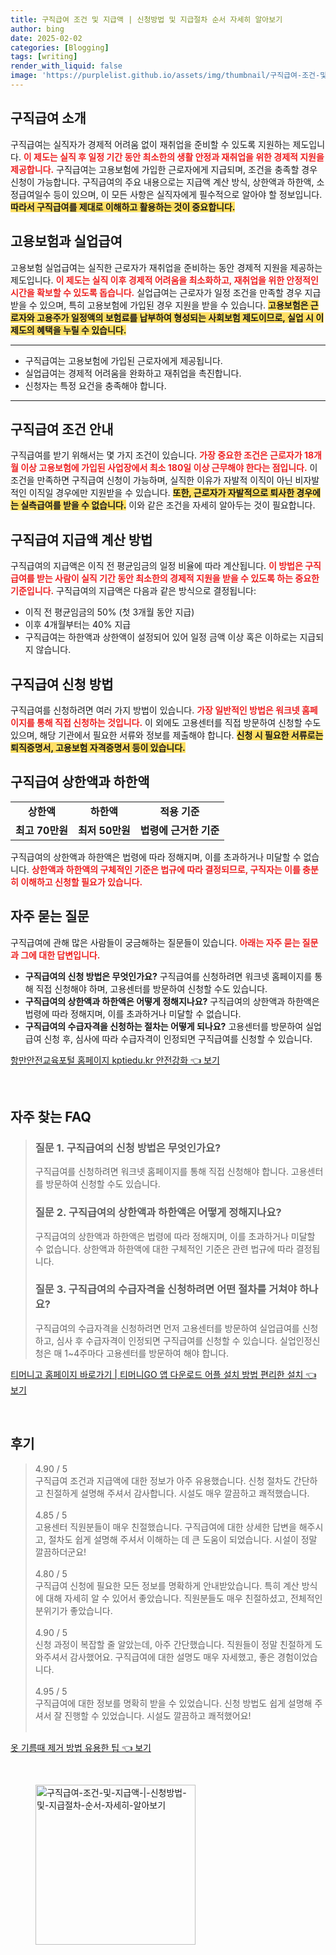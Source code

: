 ```yaml
---
title: 구직급여 조건 및 지급액 | 신청방법 및 지급절차 순서 자세히 알아보기
author: bing
date: 2025-02-02
categories: [Blogging]
tags: [writing]
render_with_liquid: false
image: 'https://purplelist.github.io/assets/img/thumbnail/구직급여-조건-및-지급액-|-신청방법-및-지급절차-순서-자세히-알아보기.webp'
---
```



<h2 id='구직급여 소개'>구직급여 소개</h2>

<p>구직급여는 실직자가 경제적 어려움 없이 재취업을 준비할 수 있도록 지원하는 제도입니다. <b><span style="color: #ee2323;">이 제도는 실직 후 일정 기간 동안 최소한의 생활 안정과 재취업을 위한 경제적 지원을 제공합니다.</span></b> 구직급여는 고용보험에 가입한 근로자에게 지급되며, 조건을 충족할 경우 신청이 가능합니다. 구직급여의 주요 내용으로는 지급액 계산 방식, 상한액과 하한액, 소정급여일수 등이 있으며, 이 모든 사항은 실직자에게 필수적으로 알아야 할 정보입니다. <b><span style="background-color: #ffe066;">따라서 구직급여를 제대로 이해하고 활용하는 것이 중요합니다.</span></b></p>

<h2 id='고용보험과 실업급여'>고용보험과 실업급여</h2>

<p>고용보험 실업급여는 실직한 근로자가 재취업을 준비하는 동안 경제적 지원을 제공하는 제도입니다. <b><span style="color: #ee2323;">이 제도는 실직 이후 경제적 어려움을 최소화하고, 재취업을 위한 안정적인 시간을 확보할 수 있도록 돕습니다.</span></b> 실업급여는 근로자가 일정 조건을 만족할 경우 지급받을 수 있으며, 특히 고용보험에 가입된 경우 지원을 받을 수 있습니다. <b><span style="background-color: #ffe066;">고용보험은 근로자와 고용주가 일정액의 보험료를 납부하여 형성되는 사회보험 제도이므로, 실업 시 이 제도의 혜택을 누릴 수 있습니다.</span></b></p>

<hr />

<ul>
    <li>구직급여는 고용보험에 가입된 근로자에게 제공됩니다.</li>
    <li>실업급여는 경제적 어려움을 완화하고 재취업을 촉진합니다.</li>
    <li>신청자는 특정 요건을 충족해야 합니다.</li>
</ul>

<hr />

<h2 id='구직급여 조건 안내'>구직급여 조건 안내</h2>

<p>구직급여를 받기 위해서는 몇 가지 조건이 있습니다. <b><span style="color: #ee2323;">가장 중요한 조건은 근로자가 18개월 이상 고용보험에 가입된 사업장에서 최소 180일 이상 근무해야 한다는 점입니다.</span></b> 이 조건을 만족하면 구직급여 신청이 가능하며, 실직한 이유가 자발적 이직이 아닌 비자발적인 이직일 경우에만 지원받을 수 있습니다. <b><span style="background-color: #ffe066;">또한, 근로자가 자발적으로 퇴사한 경우에는 실측급여를 받을 수 없습니다.</span></b> 이와 같은 조건을 자세히 알아두는 것이 필요합니다.</p>

<h2 id='구직급여 지급액 계산 방법'>구직급여 지급액 계산 방법</h2>

<p>구직급여의 지급액은 이직 전 평균임금의 일정 비율에 따라 계산됩니다. <b><span style="color: #ee2323;">이 방법은 구직급여를 받는 사람이 실직 기간 동안 최소한의 경제적 지원을 받을 수 있도록 하는 중요한 기준입니다.</span></b> 구직급여의 지급액은 다음과 같은 방식으로 결정됩니다:</p>

<ul>
    <li>이직 전 평균임금의 50% (첫 3개월 동안 지급)</li>
    <li>이후 4개월부터는 40% 지급</li>
    <li>구직급여는 하한액과 상한액이 설정되어 있어 일정 금액 이상 혹은 이하로는 지급되지 않습니다.</li>
</ul>

<h2 id='구직급여 신청 방법'>구직급여 신청 방법</h2>

<p>구직급여를 신청하려면 여러 가지 방법이 있습니다. <b><span style="color: #ee2323;">가장 일반적인 방법은 워크넷 홈페이지를 통해 직접 신청하는 것입니다.</span></b> 이 외에도 고용센터를 직접 방문하여 신청할 수도 있으며, 해당 기관에서 필요한 서류와 정보를 제출해야 합니다. <b><span style="background-color: #ffe066;">신청 시 필요한 서류로는 퇴직증명서, 고용보험 자격증명서 등이 있습니다.</span></b></p>

<h2 id='구직급여 상한액과 하한액'>구직급여 상한액과 하한액</h2>

<table>
    <tr>
        <td style="text-align: center; height: 17px;"><b>상한액</b></td>
        <td style="text-align: center; height: 17px;"><b>하한액</b></td>
        <td style="text-align: center; height: 17px;"><b>적용 기준</b></td>
    </tr>
    <tr>
        <td style="text-align: center; height: 17px;"><b>최고 70만원</b></td>
        <td style="text-align: center; height: 17px;"><b>최저 50만원</b></td>
        <td style="text-align: center; height: 17px;"><b>법령에 근거한 기준</b></td>
    </tr>
</table>

<p>구직급여의 상한액과 하한액은 법령에 따라 정해지며, 이를 초과하거나 미달할 수 없습니다. <b><span style="color: #ee2323;">상한액과 하한액의 구체적인 기준은 법규에 따라 결정되므로, 구직자는 이를 충분히 이해하고 신청할 필요가 있습니다.</span></b></p>

<h2 id='자주 묻는 질문'>자주 묻는 질문</h2>

<p>구직급여에 관해 많은 사람들이 궁금해하는 질문들이 있습니다. <b><span style="color: #ee2323;">아래는 자주 묻는 질문과 그에 대한 답변입니다.</span></b></p>

<ul>
    <li><b>구직급여의 신청 방법은 무엇인가요?</b> 구직급여를 신청하려면 워크넷 홈페이지를 통해 직접 신청해야 하며, 고용센터를 방문하여 신청할 수도 있습니다.</li>
    <li><b>구직급여의 상한액과 하한액은 어떻게 정해지나요?</b> 구직급여의 상한액과 하한액은 법령에 따라 정해지며, 이를 초과하거나 미달할 수 없습니다.</li>
    <li><b>구직급여의 수급자격을 신청하는 절차는 어떻게 되나요?</b> 고용센터를 방문하여 실업급여 신청 후, 심사에 따라 수급자격이 인정되면 구직급여를 신청할 수 있습니다.</li>
</ul>


<p><a class="click-button" title="항만안전교육포털 홈페이지 kptiedu.kr 안전강화" href="https://purplelist.github.io/posts/%ED%95%AD%EB%A7%8C%EC%95%88%EC%A0%84%EA%B5%90%EC%9C%A1%ED%8F%AC%ED%84%B8-%ED%99%88%ED%8E%98%EC%9D%B4%EC%A7%80-kptiedu.kr-%EC%95%88%EC%A0%84%EA%B0%95%ED%99%94/" rel="dofollow">항만안전교육포털 홈페이지 kptiedu.kr 안전강화 👈 보기</a></p><br>
<h2 id='자주_찾는_FAQ'>자주 찾는 FAQ</h2>
<div itemscope="" itemtype="https://schema.org/FAQPage"> 
<blockquote> 
<div itemscope="" itemprop="mainEntity" itemtype="https://schema.org/Question"> 
<h3 itemprop="name">질문 1. 구직급여의 신청 방법은 무엇인가요?</h3> 
<div itemscope="" itemprop="acceptedAnswer" itemtype="https://schema.org/Answer"> 
<span itemprop="text"> 
<p>구직급여를 신청하려면 워크넷 홈페이지를 통해 직접 신청해야 합니다. 고용센터를 방문하여 신청할 수도 있습니다.</p> 
</span> 
</div> 
</div> 
<div itemscope="" itemprop="mainEntity" itemtype="https://schema.org/Question"> 
<h3 itemprop="name">질문 2. 구직급여의 상한액과 하한액은 어떻게 정해지나요?</h3> 
<div itemscope="" itemprop="acceptedAnswer" itemtype="https://schema.org/Answer"> 
<span itemprop="text"> 
<p>구직급여의 상한액과 하한액은 법령에 따라 정해지며, 이를 초과하거나 미달할 수 없습니다. 상한액과 하한액에 대한 구체적인 기준은 관련 법규에 따라 결정됩니다.</p> 
</span> 
</div> 
</div> 
<div itemscope="" itemprop="mainEntity" itemtype="https://schema.org/Question"> 
<h3 itemprop="name">질문 3. 구직급여의 수급자격을 신청하려면 어떤 절차를 거쳐야 하나요?</h3> 
<div itemscope="" itemprop="acceptedAnswer" itemtype="https://schema.org/Answer"> 
<span itemprop="text"> 
<p>구직급여의 수급자격을 신청하려면 먼저 고용센터를 방문하여 실업급여를 신청하고, 심사 후 수급자격이 인정되면 구직급여를 신청할 수 있습니다. 실업인정신청은 매 1~4주마다 고용센터를 방문하여 해야 합니다.</p> 
</span> 
</div> 
</div> 
</blockquote> 
</div>
<p><a class="click-button" title="티머니고 홈페이지 바로가기 | 티머니GO 앱 다운로드 어플 설치 방법 편리한 설치" href="https://purplelist.github.io/posts/%ED%8B%B0%EB%A8%B8%EB%8B%88%EA%B3%A0-%ED%99%88%ED%8E%98%EC%9D%B4%EC%A7%80-%EB%B0%94%EB%A1%9C%EA%B0%80%EA%B8%B0-%ED%8B%B0%EB%A8%B8%EB%8B%88GO-%EC%95%B1-%EB%8B%A4%EC%9A%B4%EB%A1%9C%EB%93%9C-%EC%96%B4%ED%94%8C-%EC%84%A4%EC%B9%98-%EB%B0%A9%EB%B2%95-%ED%8E%B8%EB%A6%AC%ED%95%9C-%EC%84%A4%EC%B9%98/" rel="dofollow">티머니고 홈페이지 바로가기 | 티머니GO 앱 다운로드 어플 설치 방법 편리한 설치 👈 보기</a></p><br>
<h2 id='후기'>후기</h2>
<div itemscope itemtype="https://schema.org/Product">
  <blockquote>
  <div itemprop="review" itemscope itemtype="https://schema.org/Review">
      <div itemprop="reviewRating" itemscope itemtype="https://schema.org/Rating"> <span itemprop="ratingValue">4.90</span> / <span itemprop="bestRating">5</span> </div>
      <span itemprop="reviewBody">구직급여 조건과 지급액에 대한 정보가 아주 유용했습니다. 신청 절차도 간단하고 친절하게 설명해 주셔서 감사합니다. 시설도 매우 깔끔하고 쾌적했습니다.</span>
  </div>
  <br>
  <div itemprop="review" itemscope itemtype="https://schema.org/Review">
      <div itemprop="reviewRating" itemscope itemtype="https://schema.org/Rating"> <span itemprop="ratingValue">4.85</span> / <span itemprop="bestRating">5</span> </div>
      <span itemprop="reviewBody">고용센터 직원분들이 매우 친절했습니다. 구직급여에 대한 상세한 답변을 해주시고, 절차도 쉽게 설명해 주셔서 이해하는 데 큰 도움이 되었습니다. 시설이 정말 깔끔하더군요!</span>
  </div>
  <br>
  <div itemprop="review" itemscope itemtype="https://schema.org/Review">
      <div itemprop="reviewRating" itemscope itemtype="https://schema.org/Rating"> <span itemprop="ratingValue">4.80</span> / <span itemprop="bestRating">5</span> </div>
      <span itemprop="reviewBody">구직급여 신청에 필요한 모든 정보를 명확하게 안내받았습니다. 특히 계산 방식에 대해 자세히 알 수 있어서 좋았습니다. 직원분들도 매우 친절하셨고, 전체적인 분위기가 좋았습니다.</span>
  </div>
  <br>
  <div itemprop="review" itemscope itemtype="https://schema.org/Review">
      <div itemprop="reviewRating" itemscope itemtype="https://schema.org/Rating"> <span itemprop="ratingValue">4.90</span> / <span itemprop="bestRating">5</span> </div>
      <span itemprop="reviewBody">신청 과정이 복잡할 줄 알았는데, 아주 간단했습니다. 직원들이 정말 친절하게 도와주셔서 감사했어요. 구직급여에 대한 설명도 매우 자세했고, 좋은 경험이었습니다.</span>
  </div>
  <br>
  <div itemprop="review" itemscope itemtype="https://schema.org/Review">
      <div itemprop="reviewRating" itemscope itemtype="https://schema.org/Rating"> <span itemprop="ratingValue">4.95</span> / <span itemprop="bestRating">5</span> </div>
      <span itemprop="reviewBody">구직급여에 대한 정보를 명확히 받을 수 있었습니다. 신청 방법도 쉽게 설명해 주셔서 잘 진행할 수 있었습니다. 시설도 깔끔하고 쾌적했어요!</span>
  </div>
  <br>
  </blockquote>
</div>
<p><a class="click-button" title="옷 기름때 제거 방법 유용한 팁" href="https://purplelist.github.io/posts/%EC%98%B7-%EA%B8%B0%EB%A6%84%EB%95%8C-%EC%A0%9C%EA%B1%B0-%EB%B0%A9%EB%B2%95-%EC%9C%A0%EC%9A%A9%ED%95%9C-%ED%8C%81/" rel="dofollow">옷 기름때 제거 방법 유용한 팁 👈 보기</a></p><br>
<figure class="image"><img src="https://purplelist.github.io/assets/img/thumbnail/구직급여-조건-및-지급액-|-신청방법-및-지급절차-순서-자세히-알아보기.webp" alt="구직급여-조건-및-지급액-|-신청방법-및-지급절차-순서-자세히-알아보기" width="256" height="256"></figure>